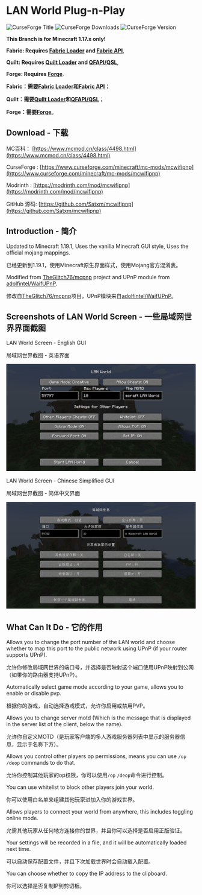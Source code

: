 # LAN World Plug-n-Play

![CurseForge Title](https://cf.way2muchnoise.eu/title/450250.svg) ![CurseForge Downloads](https://cf.way2muchnoise.eu/450250.svg) ![CurseForge Version](https://cf.way2muchnoise.eu/versions/450250.svg)

**This Branch is for Minecraft 1.17.x only!**

**Fabric: Requires [Fabric Loader](https://fabricmc.net/use/) and [Fabric API](https://www.curseforge.com/minecraft/mc-mods/fabric-api)**,

**Quilt: Requires [Quilt Loader](https://quiltmc.org/install/) and [QFAPI/QSL](https://www.curseforge.com/minecraft/mc-mods/qsl)**,

**Forge: Requires [Forge](https://files.minecraftforge.net/net/minecraftforge/forge/)**.

**Fabric：需要[Fabric Loader](https://fabricmc.net/use/)和[Fabric API](https://www.curseforge.com/minecraft/mc-mods/fabric-api)**；

**Quilt：需要[Quilt Loader](https://quiltmc.org/install/)和[QFAPI/QSL](https://www.curseforge.com/minecraft/mc-mods/qsl)**；

**Forge：需要[Forge](https://files.minecraftforge.net/net/minecraftforge/forge/)**。


## Download - 下载

MC百科： [https://www.mcmod.cn/class/4498.html](https://www.mcmod.cn/class/4498.html)

CurseForge : [https://www.curseforge.com/minecraft/mc-mods/mcwifipnp](https://www.curseforge.com/minecraft/mc-mods/mcwifipnp)

Modrinth : [https://modrinth.com/mod/mcwifipnp](https://modrinth.com/mod/mcwifipnp)

GitHub 源码: [https://github.com/Satxm/mcwifipnp](https://github.com/Satxm/mcwifipnp)

## Introduction - 简介

Updated to Minecraft 1.19.1, Uses the vanilla Minecraft GUI style, Uses the official mojang mappings.

已经更新到1.19.1，使用Minecraft原生界面样式，使用Mojang官方混淆表。

Modified from [TheGlitch76/mcpnp](https://github.com/TheGlitch76/mcpnp) project and UPnP module from [adolfintel/WaifUPnP](https://github.com/adolfintel/WaifUPnP).

修改自[TheGlitch76/mcpnp](https://github.com/TheGlitch76/mcpnp)项目，UPnP模块来自[adolfintel/WaifUPnP](https://github.com/adolfintel/WaifUPnP)。

## Screenshots of LAN World Screen - 一些局域网世界界面截图

LAN World Screen - English GUI

局域网世界截图 - 英语界面

![GUI EN-US](https://github.com/Satxm/images/raw/main/en.jpg)

LAN World Screen - Chinese Simplified GUI

局域网世界截图 - 简体中文界面

![GUI ZH-CN](https://github.com/Satxm/images/raw/main/zh.jpg)

## What Can It Do - 它的作用

Allows you to change the port number of the LAN world and choose whether to map this port to the public network using UPnP (if your router supports UPnP).

允许你修改局域网世界的端口号，并选择是否映射这个端口使用UPnP映射到公网（如果你的路由器支持UPnP）。

Automatically select game mode according to your game, allows you to enable or disable pvp.

根据你的游戏，自动选择游戏模式，允许你启用或禁用PVP。

Allows you to change server motd (Which is the message that is displayed in the server list of the client, below the name).

允许你自定义MOTD（是玩家客户端的多人游戏服务器列表中显示的服务器信息，显示于名称下方）。

Allows you control other players op permissions, means you can use ```/op``` ```/deop``` commands to do that.

允许你控制其他玩家的op权限，你可以使用```/op``` ```/deop```命令进行控制。

You can use whitelist to block other players join your world.

你可以使用白名单来组建其他玩家进加入你的游戏世界。

Allows players to connect your world from anywhere, this includes toggling online mode.

允需其他玩家从任何地方连接你的世界，并且你可以选择是否启用正版验证。

Your settings will be recorded in a file, and it will be automatically loaded next time.

可以自动保存配置文件，并且下次加载世界时会自动载入配置。

You can choose whether to copy the IP address to the clipboard.

你可以选择是否复制IP到剪切板。